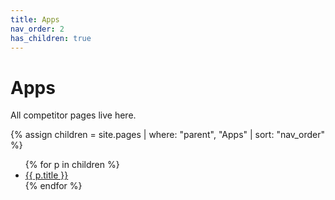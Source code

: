```yaml
---
title: Apps
nav_order: 2
has_children: true
---
```


# Apps
All competitor pages live here.

{% assign children = site.pages | where: "parent", "Apps" | sort: "nav_order" %}
<ul>
{% for p in children %}
  <li><a href="{{ p.url | relative_url }}">{{ p.title }}</a></li>
{% endfor %}
</ul>
